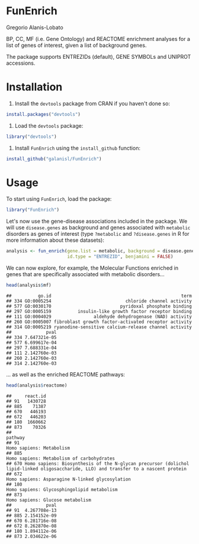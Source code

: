 FunEnrich
================
Gregorio Alanis-Lobato

BP, CC, MF (i.e. Gene Ontology) and REACTOME enrichment analyses for a list of genes of interest, given a list of background genes.

The package supports ENTREZIDs (default), GENE SYMBOLs and UNIPROT accessions.

Installation
============

1.  Install the `devtools` package from CRAN if you haven't done so:

``` r
install.packages("devtools")
```

1.  Load the `devtools` package:

``` r
library("devtools")
```

1.  Install `FunEnrich` using the `install_github` function:

``` r
install_github("galanisl/FunEnrich")
```

Usage
=====

To start using `FunEnrich`, load the package:

``` r
library("FunEnrich")
```

Let's now use the gene-disease associations included in the package. We will use `disease.genes` as background and genes associated with `metabolic` disorders as genes of interest (type `?metabolic` and `?disease.genes` in R for more information about these datasets):

``` r
analysis <- fun_enrich(gene.list = metabolic, background = disease.genes, 
                       id.type = "ENTREZID", benjamini = FALSE)
```

We can now explore, for example, the Molecular Functions enriched in genes that are specifically associated with metabolic disorders...

``` r
head(analysis$mf)
```

    ##          go.id                                                 term
    ## 334 GO:0005254                            chloride channel activity
    ## 577 GO:0030170                          pyridoxal phosphate binding
    ## 297 GO:0005159          insulin-like growth factor receptor binding
    ## 111 GO:0004029                aldehyde dehydrogenase (NAD) activity
    ## 260 GO:0005007 fibroblast growth factor-activated receptor activity
    ## 314 GO:0005219 ryanodine-sensitive calcium-release channel activity
    ##             pval
    ## 334 7.647321e-05
    ## 577 6.699617e-04
    ## 297 7.688331e-04
    ## 111 2.142760e-03
    ## 260 2.142760e-03
    ## 314 2.142760e-03

... as well as the enriched REACTOME pathways:

``` r
head(analysis$reactome)
```

    ##     react.id
    ## 91   1430728
    ## 885    71387
    ## 670   446193
    ## 672   446203
    ## 180  1660662
    ## 873    70326
    ##                                                                                                                                 pathway
    ## 91                                                                                                             Homo sapiens: Metabolism
    ## 885                                                                                           Homo sapiens: Metabolism of carbohydrates
    ## 670 Homo sapiens: Biosynthesis of the N-glycan precursor (dolichol lipid-linked oligosaccharide, LLO) and transfer to a nascent protein
    ## 672                                                                                     Homo sapiens: Asparagine N-linked glycosylation
    ## 180                                                                                          Homo sapiens: Glycosphingolipid metabolism
    ## 873                                                                                                    Homo sapiens: Glucose metabolism
    ##             pval
    ## 91  4.267708e-13
    ## 885 2.154152e-09
    ## 670 6.281716e-08
    ## 672 8.262870e-08
    ## 180 1.894112e-06
    ## 873 2.034622e-06
